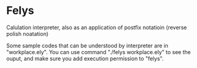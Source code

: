# Felys

Calulation interpreter, also as an application of postfix notatioin (reverse polish noatation)

Some sample codes that can be understood by interpreter are in "workplace.ely". You can use command "./felys workplace.ely" to see the ouput, and make sure you add execution permission to "felys".

